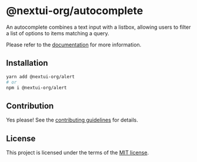 # @nextui-org/autocomplete

An autocomplete combines a text input with a listbox, allowing users to filter a list of options to items matching a query.

Please refer to the [documentation](https://nextui.org/docs/components/autocomplete) for more information.

## Installation

```sh
yarn add @nextui-org/alert
# or
npm i @nextui-org/alert
```

## Contribution

Yes please! See the
[contributing guidelines](https://github.com/nextui-org/nextui/blob/master/CONTRIBUTING.md)
for details.

## License

This project is licensed under the terms of the
[MIT license](https://github.com/nextui-org/nextui/blob/master/LICENSE).
